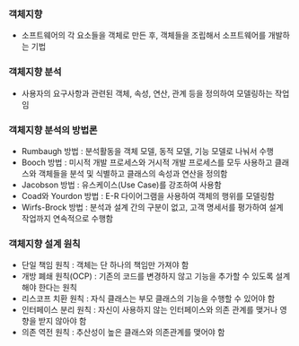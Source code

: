 ### 객체지향
- 소프트웨어의 각 요소들을 객체로 만든 후, 객체들을 조립해서 소프트웨어를 개발하는 기법

### 객체지향 분석
- 사용자의 요구사항과 관련된 객체, 속성, 연산, 관계 등을 정의하여 모델링하는 작업임

### 객체지향 분석의 방법론
- Rumbaugh 방법 : 분석활동을 객체 모델, 동적 모델, 기능 모델로 나눠서 수행
- Booch 방법 : 미시적 개발 프로세스와 거시적 개발 프로세스를 모두 사용하고 클래스와 객체들을 분석 및 식별하고 클래스의 속성과 연산을 정의함
- Jacobson 방법 : 유스케이스(Use Case)를 강조하여 사용함
- Coad와 Yourdon 방법 : E-R 다이어그램을 사용하여 객체의 행위를 모델링함
- Wirfs-Brock 방법 : 분석과 설계 간의 구분이 없고, 고객 명세서를 평가하여 설계 작업까지 연속적으로 수행함

### 객체지향 설계 원칙
- 단일 책임 원칙 : 객체는 단 하나의 책임만 가져야 함
- 개방 폐쇄 원칙(OCP) : 기존의 코드를 변경하지 않고 기능을 추가할 수 있도록 설계해야 한다는 원칙
- 리스코프 치환 원칙 : 자식 클래스는 부모 클래스의 기능을 수행할 수 있어야 함
- 인터페이스 분리 원칙 : 자신이 사용하지 않는 인터페이스와 의존 관계를 맺거나 영향을 받지 않아야 함
- 의존 역전 원칙 : 추산성이 높은 클래스와 의존관계를 맺어야 함

  